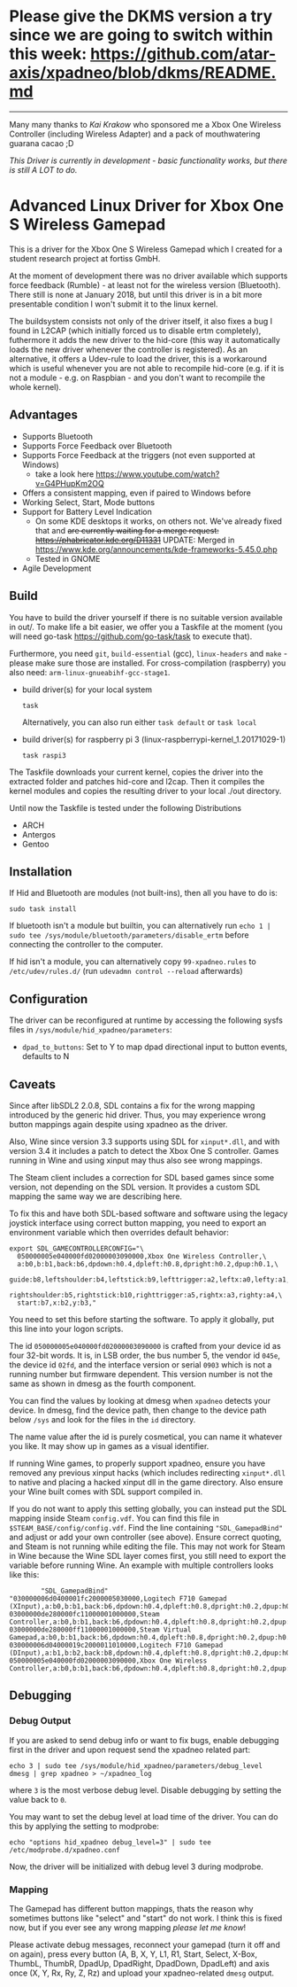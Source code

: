 # Please give the DKMS version a try since we are going to switch within this week: https://github.com/atar-axis/xpadneo/blob/dkms/README.md

---

Many many thanks to *Kai Krakow* who sponsored me a Xbox One Wireless Controller (including Wireless Adapter) and a pack of mouthwatering guarana cacao ;D

*This Driver is currently in development - basic functionality works, but there is still A LOT to do.*


# Advanced Linux Driver for Xbox One S Wireless Gamepad

This is a driver for the Xbox One S Wireless Gamepad which I created for a student research project at fortiss GmbH.

At the moment of development there was no driver available which supports force feedback (Rumble) - at least not for the wireless version (Bluetooth). There still is none at January 2018, but until this driver is in a bit more presentable condition I won't submit it to the linux kernel.

The buildsystem consists not only of the driver itself, it also fixes a bug I found in L2CAP (which initially forced us to disable ertm completely), futhermore it adds the new driver to the hid-core (this way it automatically loads the new driver whenever the controller is registered). As an alternative, it offers a Udev-rule to load the driver, this is a workaround which is useful whenever you are not able to recompile hid-core (e.g. if it is not a module - e.g. on Raspbian - and you don't want to recompile the whole kernel).

## Advantages

* Supports Bluetooth
* Supports Force Feedback over Bluetooth
* Supports Force Feedback at the triggers (not even supported at Windows)
  * take a look here https://www.youtube.com/watch?v=G4PHupKm2OQ
* Offers a consistent mapping, even if paired to Windows before
* Working Select, Start, Mode buttons
* Support for Battery Level Indication
  * On some KDE desktops it works, on others not. We've already fixed that and ~~are currently waiting for a merge request: https://phabricator.kde.org/D11331~~
  UPDATE: Merged in https://www.kde.org/announcements/kde-frameworks-5.45.0.php
  * Tested in GNOME
* Agile Development

## Build

You have to build the driver yourself if there is no suitable version available in out/.
To make life a bit easier, we offer you a Taskfile at the moment (you will need go-task https://github.com/go-task/task to execute that).

Furthermore, you need `git`, `build-essential` (gcc), `linux-headers` and `make` - please make sure those are installed.
For cross-compilation (raspberry) you also need: `arm-linux-gnueabihf-gcc-stage1`.

- build driver(s) for your local system
  ```
  task
  ```
  Alternatively, you can also run either `task default` or `task local`

- build driver(s) for raspberry pi 3 (linux-raspberrypi-kernel_1.20171029-1)
  ```
  task raspi3
  ```

The Taskfile downloads your current kernel, copies the driver into the extracted folder and patches hid-core and l2cap. Then it compiles the kernel modules and copies the resulting driver to your local ./out directory.

Until now the Taskfile is tested under the following Distributions
* ARCH
* Antergos
* Gentoo

## Installation

If Hid and Bluetooth are modules (not built-ins), then all you have to do is:

```
sudo task install
```

If bluetooth isn't a module but builtin, you can alternatively run
`echo 1 | sudo tee /sys/module/bluetooth/parameters/disable_ertm`
before connecting the controller to the computer.

If hid isn't a module, you can alternatively copy `99-xpadneo.rules` to `/etc/udev/rules.d/` (run `udevadmn control --reload` afterwards)


## Configuration

The driver can be reconfigured at runtime by accessing the following sysfs
files in `/sys/module/hid_xpadneo/parameters`:

- `dpad_to_buttons`: Set to Y to map dpad directional input to button events,
  defaults to N

## Caveats

Since after libSDL2 2.0.8, SDL contains a fix for the wrong mapping introduced
by the generic hid driver. Thus, you may experience wrong button mappings
again despite using xpadneo as the driver.

Also, Wine since version 3.3 supports using SDL for `xinput*.dll`, and with
version 3.4 it includes a patch to detect the Xbox One S controller. Games
running in Wine and using xinput may thus also see wrong mappings.

The Steam client includes a correction for SDL based games since some
version, not depending on the SDL version. It provides a custom SDL
mapping the same way we are describing here.

To fix this and have both SDL-based software and software using the legacy
joystick interface using correct button mapping, you need to export an
environment variable which then overrides default behavior:

```
export SDL_GAMECONTROLLERCONFIG="\
  050000005e040000fd02000003090000,Xbox One Wireless Controller,\
  a:b0,b:b1,back:b6,dpdown:h0.4,dpleft:h0.8,dpright:h0.2,dpup:h0.1,\
  guide:b8,leftshoulder:b4,leftstick:b9,lefttrigger:a2,leftx:a0,lefty:a1,\
  rightshoulder:b5,rightstick:b10,righttrigger:a5,rightx:a3,righty:a4,\
  start:b7,x:b2,y:b3,"
```

You need to set this before starting the software. To apply it globally,
put this line into your logon scripts.

The id `050000005e040000fd02000003090000` is crafted from your device
id as four 32-bit words. It is, in LSB order, the bus number 5, the
vendor id `045e`, the device id `02fd`, and the interface version
or serial `0903` which is not a running number but firmware dependent.
This version number is not the same as shown in dmesg as the fourth
component.

You can find the values by looking at dmesg when `xpadneo` detects
your device. In dmesg, find the device path, then change to the
device path below `/sys` and look for the files in the `id` directory.

The name value after the id is purely cosmetical, you can name it
whatever you like. It may show up in games as a visual identifier.

If running Wine games, to properly support xpadneo, ensure you have
removed any previous xinput hacks (which includes redirecting
`xinput*.dll` to native and placing a hacked xinput dll in the
game directory. Also ensure your Wine built comes with SDL support
compiled in.

If you do not want to apply this setting globally, you can instead
put the SDL mapping inside Steam `config.vdf`. You can find this
file in `$STEAM_BASE/config/config.vdf`. Find the line containing
`"SDL_GamepadBind"` and adjust or add your own controller (see
above). Ensure correct quoting, and Steam is not running
while editing the file. This may not work for Steam in Wine
because the Wine SDL layer comes first, you still need to export
the variable before running Wine. An example with multiple
controllers looks like this:

```
        "SDL_GamepadBind"               "030000006d0400001fc2000005030000,Logitech F710 Gamepad (XInput),a:b0,b:b1,back:b6,dpdown:h0.4,dpleft:h0.8,dpright:h0.2,dpup:h0.1,guide:b8,leftshoulder:b4,leftstick:b9,lefttrigger:a2,leftx:a0,lefty:a1,rightshoulder:b5,rightstick:b10,righttrigger:a5,rightx:a3,righty:a4,start:b7,x:b2,y:b3,
03000000de280000fc11000001000000,Steam Controller,a:b0,b:b1,back:b6,dpdown:h0.4,dpleft:h0.8,dpright:h0.2,dpup:h0.1,guide:b8,leftshoulder:b4,leftstick:b9,lefttrigger:a2,leftx:a0,lefty:a1,rightshoulder:b5,rightstick:b10,righttrigger:a5,rightx:a3,righty:a4,start:b7,x:b2,y:b3,
03000000de280000ff11000001000000,Steam Virtual Gamepad,a:b0,b:b1,back:b6,dpdown:h0.4,dpleft:h0.8,dpright:h0.2,dpup:h0.1,guide:b8,leftshoulder:b4,leftstick:b9,lefttrigger:a2,leftx:a0,lefty:a1,rightshoulder:b5,rightstick:b10,righttrigger:a5,rightx:a3,righty:a4,start:b7,x:b2,y:b3,
030000006d04000019c2000011010000,Logitech F710 Gamepad (DInput),a:b1,b:b2,back:b8,dpdown:h0.4,dpleft:h0.8,dpright:h0.2,dpup:h0.1,leftshoulder:b4,leftstick:b10,lefttrigger:b6,leftx:a0,lefty:a1,rightshoulder:b5,rightstick:b11,righttrigger:b7,rightx:a2,righty:a3,start:b9,x:b0,y:b3,
050000005e040000fd02000003090000,Xbox One Wireless Controller,a:b0,b:b1,back:b6,dpdown:h0.4,dpleft:h0.8,dpright:h0.2,dpup:h0.1,guide:b8,leftshoulder:b4,leftstick:b9,lefttrigger:a2,leftx:a0,lefty:a1,rightshoulder:b5,rightstick:b10,righttrigger:a5,rightx:a3,righty:a4,start:b7,x:b2,y:b3,"
```

## Debugging

### Debug Output
If you are asked to send debug info or want to fix bugs, enable debugging
first in the driver and upon request send the xpadneo related part:

```
echo 3 | sudo tee /sys/module/hid_xpadneo/parameters/debug_level
dmesg | grep xpadneo > ~/xpadneo_log
```

where `3` is the most verbose debug level. Disable debugging by setting the
value back to `0`.

You may want to set the debug level at load time of the driver. You can do
this by applying the setting to modprobe:

```
echo "options hid_xpadneo debug_level=3" | sudo tee /etc/modprobe.d/xpadneo.conf
```

Now, the driver will be initialized with debug level 3 during modprobe.

### Mapping
The Gamepad has different button mappings, thats the reason why sometimes
buttons like "select" and "start" do not work. I think this is fixed now,
but if you ever see any wrong mapping *please let me know*!

Please activate debug messages, reconnect your gamepad (turn it off and on
again), press every button (A, B, X, Y, L1, R1, Start, Select, X-Box, ThumbL,
ThumbR, DpadUp, DpadRight, DpadDown, DpadLeft) and axis once (X, Y, Rx, Ry,
Z, Rz) and upload your xpadneo-related `dmesg` output.


